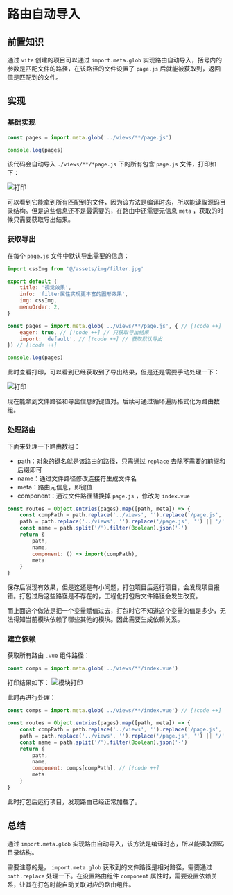 # 路由自动导入

## 前置知识

通过 `vite` 创建的项目可以通过 `import.meta.glob` 实现路由自动导入，括号内的参数是匹配文件的路径，在该路径的文件设置了 `page.js` 后就能被获取到，返回值是匹配到的文件。

## 实现

### 基础实现

```js
const pages = import.meta.glob('../views/**/page.js')

console.log(pages)
```

该代码会自动导入 `./views/**/*page.js` 下的所有包含 `page.js` 文件，打印如下：

![打印](https://pic.imgdb.cn/item/662529260ea9cb1403e4c62f.png)

可以看到它能拿到所有匹配到的文件，因为该方法是编译时态，所以能读取源码目录结构。但是这些信息还不是最需要的，在路由中还需要元信息 `meta` ，获取的时候只需要获取导出结果。

### 获取导出

在每个 `page.js` 文件中默认导出需要的信息：
```js
import cssImg from '@/assets/img/filter.jpg'

export default {
    title: '视觉效果',
    info: 'filter属性实现更丰富的图形效果',
    img: cssImg,
    menuOrder: 2,
}
```

```js
const pages = import.meta.glob('../views/**/page.js', { // [!code ++]
    eager: true, // [!code ++] // 只获取导出结果
    import: 'default', // [!code ++] // 获取默认导出
}) // [!code ++]

console.log(pages)
```
此时查看打印，可以看到已经获取到了导出结果，但是还是需要手动处理一下：

![打印](https://pic.imgdb.cn/item/66252b160ea9cb1403eaf1e7.png)

现在能拿到文件路径和导出信息的键值对。后续可通过循环遍历格式化为路由数组。

### 处理路由
下面来处理一下路由数组：
- path：对象的键名就是该路由的路径，只需通过 `replace` 去除不需要的前缀和后缀即可
- name：通过文件路径修改连接符生成文件名
- meta：路由元信息，即键值
- component：通过文件路径替换掉 `page.js` ，修改为 `index.vue` 
```js
const routes = Object.entries(pages).map([path, meta]) => {
    const compPath = path.replace('../views', '').replace('/page.js', 'index.vue')
    path = path.replace('../views', '').replace('/page.js', '') || '/'
    const name = path.split('/').filter(Boolean).json('-')
    return {
        path,
        name,
        component: () => import(compPath),
        meta
    }
}
```

保存后发现有效果，但是这还是有小问题，打包项目后运行项目，会发现项目报错。打包过后这些路径是不存在的，工程化打包后文件路径会发生改变。

而上面这个做法是把一个变量赋值过去，打包时它不知道这个变量的值是多少，无法得知当前模块依赖了哪些其他的模块。因此需要生成依赖关系。

### 建立依赖

获取所有路由 `.vue` 组件路径：

```js
const comps = import.meta.glob('../views/**/index.vue')
```
打印结果如下：
![模块打印](https://pic.imgdb.cn/item/66252e700ea9cb1403f28df3.png)

此时再进行处理：

```js
const comps = import.meta.glob('../views/**/index.vue') // [!code ++]

const routes = Object.entries(pages).map([path, meta]) => {
    const compPath = path.replace('../views', '').replace('/page.js', 'index.vue')
    path = path.replace('../views', '').replace('/page.js', '') || '/'
    const name = path.split('/').filter(Boolean).json('-')
    return {
        path,
        name,
        component: comps[compPath], // [!code ++]
        meta
    }
}
```

此时打包后运行项目，发现路由已经正常加载了。

## 总结

通过 `import.meta.glob` 实现路由自动导入，该方法是编译时态，所以能读取源码目录结构。

需要注意的是， `import.meta.glob` 获取到的文件路径是相对路径，需要通过 `path.replace` 处理一下。在设置路由组件 `component` 属性时，需要设置依赖关系，让其在打包时能自动关联对应的路由组件。